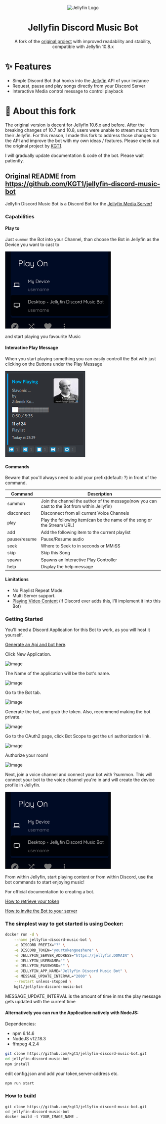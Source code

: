 <p align="center">
  <img src="https://cdn.jsdelivr.net/gh/walkxhub/dashboard-icons/png/jellyfin.png" alt="Jellyfin Logo" width="80" height="80">
  <h1 align="center">Jellyfin Discord Music Bot</h1>
  <div align="center">
    <span>A fork of the <a href="https://github.com/KGT1/jellyfin-discord-music-bot">original project</a> with improved readability and stability, compatible with Jellyfin 10.8.x</span>
  </div>
</p>

# ✨ Features
- Simple Discord Bot that hooks into the [Jellyfin](http://github.com/jellyfin/jellyfin) API of your instance
- Request, pause and play songs directly from your Discord Server
- Interactive Media control message to control playback

# 🦾 About this fork
The original version is decent for Jellyfin 10.6.x and before. After the breaking changes of 10.7 and 10.8, users were unable to stream music from their Jellyfin.
For this reason, I made this fork to address those changes to the API and improve the bot with my own ideas / features. Please check out the original project by [KGT1](https://github.com/KGT1).

I will gradually update documentation & code of the bot. Please wait patiently.

## Original README from https://github.com/KGT1/jellyfin-discord-music-bot

Jellyfin Discord Music Bot is a Discord Bot for the [Jellyfin Media Server!](http://github.com/jellyfin/jellyfin)

### Capabilities

#### Play to

Just `summon` the Bot into your Channel, than choose the Bot in Jellyfin as the Device you want to cast to

![Image to Discord Play to Window](img/playtowindow.png)

 and start playing you favourite Music

#### Interactive Play Message

When you start playing something you can easily controll the Bot with just clicking on the Buttons under the Play Message

![Image to Interactive Play Message](img/discordplaymessage.png)

#### Commands

Beware that you'll always need to add your prefix(default: ?) in front of the command.

Command | Description
------------ | -------------
summon | Join the channel the author of the message(now you can cast to the Bot from within Jellyfin)
disconnect | Disconnect from all current Voice Channels
play | Play the following item(can be the name of the song or the Stream URL)
add | Add the following item to the current playlist
pause/resume | Pause/Resume audio
seek | Where to Seek to in seconds or MM:SS
skip | Skip this Song
spawn | Spawns an Interactive Play Controller
help | Display the help message

#### Limitations
- No Playlist Repeat Mode.
- Multi Server support.
- [Playing Video Content](https://github.com/discordjs/discord.js/issues/4116) (if Discord ever adds this, I'll implement it into this Bot)

### Getting Started
You'll need a Discord Application for this Bot to work, as you will host it yourself.

[Generate an Api and bot here](https://discord.com/developers/applications/). 

Click New Application. 

![image](https://user-images.githubusercontent.com/20715731/97124506-bba00080-1706-11eb-820a-035039484ca2.png)

The Name of the application will be the bot's name.

![image](https://user-images.githubusercontent.com/20715731/97124528-d2deee00-1706-11eb-8a05-8b0542e1213a.png)

Go to the Bot tab.

![image](https://user-images.githubusercontent.com/20715731/97124557-ef7b2600-1706-11eb-8fed-2373df9a1eb7.png)

Generate the bot, and grab the token. Also, recommend making the bot private.

![image](https://user-images.githubusercontent.com/20715731/97124639-484abe80-1707-11eb-92f9-1182aad3d2d2.png)

Go to the OAuth2 page, click Bot Scope to get the url authorization link.

![image](https://user-images.githubusercontent.com/20715731/97124754-b68f8100-1707-11eb-9e16-f84401d108bf.png)

Authorize your room!

![image](https://user-images.githubusercontent.com/20715731/97124818-08380b80-1708-11eb-944a-f96395dcf6c1.png)

Next, join a voice channel and connect your bot with ?summon. This will connect your bot to the voice channel you're in and will create the device profile in Jellyfin.

![Image to Discord Play to Window](img/playtowindow.png)

From within Jellyfin, start playing content or from within Discord, use the bot commands to start enjoying music!

For official documentation to creating a bot.

[How to retrieve your token](https://discordjs.guide/preparations/setting-up-a-bot-application.html#creating-your-bot)

[How to invite the Bot to your server](https://discordjs.guide/preparations/adding-your-bot-to-servers.html#bot-invite-links)

### The simplest way to get started is using Docker:

```bash
docker run -d \
    --name jellyfin-discord-music-bot \
    -e DISCORD_PREFIX="?" \
    -e DISCORD_TOKEN="yourtokengoeshere" \
    -e JELLYFIN_SERVER_ADDRESS="https://jellyfin.DOMAIN" \
    -e JELLYFIN_USERNAME="" \
    -e JELLYFIN_PASSWORD="" \
    -e JELLYFIN_APP_NAME="Jellyfin Discord Music Bot" \
    -e MESSAGE_UPDATE_INTERVAL="2000" \
    --restart unless-stopped \
    kgt1/jellyfin-discord-music-bot
```

MESSAGE_UPDATE_INTERVAL is the amount of time in ms the play message gets updated with the current time

#### Alternatively you can run the Application natively with NodeJS:

Dependencies:

- npm 6.14.6
- NodeJS v12.18.3
- ffmpeg 4.2.4
```bash
git clone https://github.com/kgt1/jellyfin-discord-music-bot.git
cd jellyfin-discord-music-bot
npm install
```
edit config.json and add your token,server-address etc.
```bash
npm run start
```


### How to build
```
git clone https://github.com/kgt1/jellyfin-discord-music-bot.git
cd jellyfin-discord-music-bot
docker build -t YOUR_IMAGE_NAME .
```
